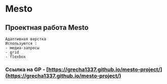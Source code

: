 # Mesto
## Проектная работа Mesto
```
Адаптивная верстка
Используются :
- медиа-запросы
- grid
- flexbox
```

### Ссылка на GP - [https://grecha1337.github.io/mesto-project/](https://grecha1337.github.io/mesto-project/)